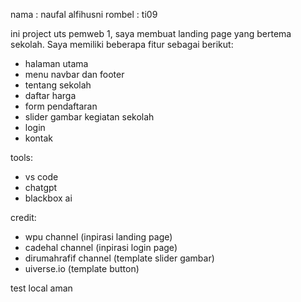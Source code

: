 nama : naufal alfihusni
rombel : ti09 

ini project uts pemweb 1, saya membuat landing page yang bertema sekolah. Saya memiliki beberapa fitur sebagai berikut:
- halaman utama
- menu navbar dan footer
- tentang sekolah
- daftar harga
- form pendaftaran
- slider gambar kegiatan sekolah
- login
- kontak

tools:
- vs code
- chatgpt
- blackbox ai

credit:
- wpu channel (inpirasi landing page)
- cadehal channel (inpirasi login page)
- dirumahrafif channel (template slider gambar)
- uiverse.io (template button)

test local aman
